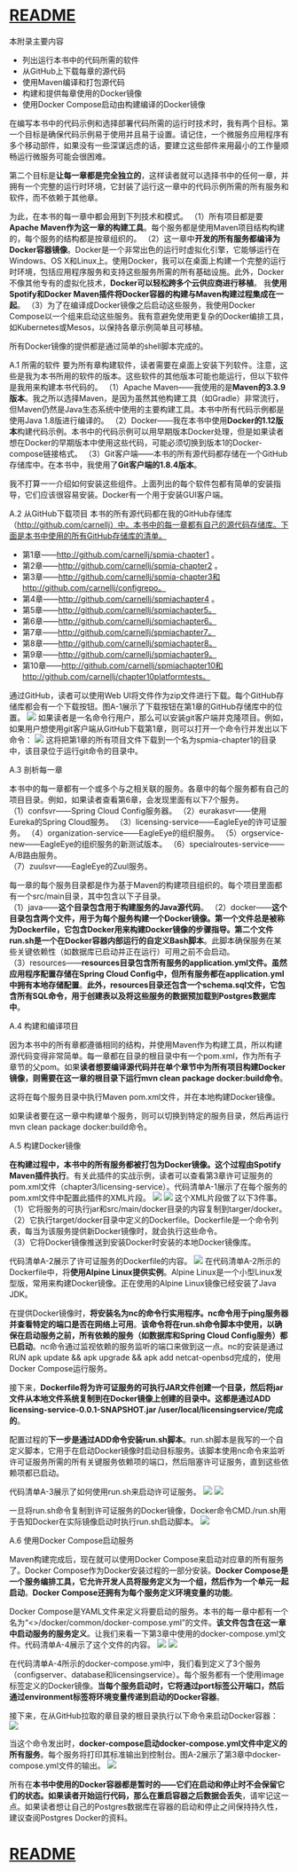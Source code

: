 
# [README](../README.md "回到 README")

本附录主要内容
* 列出运行本书中的代码所需的软件
* 从GitHub上下载每章的源代码
* 使用Maven编译和打包源代码
* 构建和提供每章使用的Docker镜像
* 使用Docker Compose启动由构建编译的Docker镜像


在编写本书中的代码示例和选择部署代码所需的运行时技术时，我有两个目标。第一个目标是确保代码示例易于使用并且易于设置。请记住，一个微服务应用程序有多个移动部件，如果没有一些深谋远虑的话，要建立这些部件来用最小的工作量顺畅运行微服务可能会很困难。

第二个目标是**让每一章都是完全独立的**，这样读者就可以选择书中的任何一章，并拥有一个完整的运行时环境，它封装了运行这一章中的代码示例所需的所有服务和软件，而不依赖于其他章。


为此，在本书的每一章中都会用到下列技术和模式。
（1）所有项目都是要**Apache Maven作为这一章的构建工具**。每个服务都是使用Maven项目结构构建的，每个服务的结构都是按章组织的。
（2）这一章中**开发的所有服务都编译为Docker容器镜像**。Docker是一个非常出色的运行时虚拟化引擎，它能够运行在Windows、OS X和Linux上。使用Docker，我可以在桌面上构建一个完整的运行时环境，包括应用程序服务和支持这些服务所需的所有基础设施。此外，Docker不像其他专有的虚拟化技术，**Docker可以轻松跨多个云供应商进行移植**。
我**使用Spotify和Docker Maven插件将Docker容器的构建与Maven构建过程集成在一起**。
（3）为了在编译成Docker镜像之后启动这些服务，我使用Docker Compose以一个组来启动这些服务。我有意避免使用更复杂的Docker编排工具，如Kubernetes或Mesos，以保持各章示例简单且可移植。
    
所有Docker镜像的提供都是通过简单的shell脚本完成的。

A.1 所需的软件
要为所有章构建软件，读者需要在桌面上安装下列软件。注意，这些是我为本书所用的软件的版本。这些软件的其他版本可能也能运行，但以下软件是我用来构建本书代码的。
（1）Apache Maven——我使用的是**Maven的3.3.9版本**。我之所以选择Maven，是因为虽然其他构建工具（如Gradle）非常流行，但Maven仍然是Java生态系统中使用的主要构建工具。本书中所有代码示例都是使用Java 1.8版进行编译的。
（2）Docker——我在本书中使用**Docker的1.12版本**构建代码示例。本书中的代码示例可以用早期版本Docker处理，但是如果读者想在Docker的早期版本中使用这些代码，可能必须切换到版本1的Docker-compose链接格式。
（3）Git客户端——本书的所有源代码都存储在一个GitHub存储库中。在本书中，我使用了**Git客户端的1.8.4版本**。

我不打算一一介绍如何安装这些组件。上面列出的每个软件包都有简单的安装指导，它们应该很容易安装。Docker有一个用于安装GUI客户端。


A.2 从GitHub下载项目
本书的所有源代码都在我的GitHub存储库（http://github.com/carnellj）中。本书中的每一章都有自己的源代码存储库。下面是本书中使用的所有GitHub存储库的清单。
* 第1章——http://github.com/carnellj/spmia-chapter1 。
* 第2章——http://github.com/carnellj/spmia-chapter2 。
* 第3章——http://github.com/carnellj/spmia-chapter3和http://github.com/carnellj/configrepo。
* 第4章——http://github.com/carnellj/spmiachapter4 。
* 第5章——http://github.com/carnellj/spmiachapter5。
* 第6章——http://github.com/carnellj/spmiachapter6。
* 第7章——http://github.com/carnellj/spmiachapter7。
* 第8章——http://github.com/carnellj/spmiachapter8。
* 第9章——http://github.com/carnellj/spmiachapter9。
* 第10章——http://github.com/carnellj/spmiachapter10和http://github.com/carnellj/chapter10platformtests。


通过GitHub，读者可以使用Web UI将文件作为zip文件进行下载。每个GitHub存储库都会有一个下载按钮。图A-1展示了下载按钮在第1章的GitHub存储库中的位置。
![](images/0.1.png)
如果读者是一名命令行用户，那么可以安装git客户端并克隆项目。例如，如果用户想使用git客户端从GitHub下载第1章，则可以打开一个命令行并发出以下命令：
![](images/0.2.png)
这将把第1章的所有项目文件下载到一个名为spmia-chapter1的目录中，该目录位于运行git命令的目录中。


A.3 剖析每一章

本书中的每一章都有一个或多个与之相关联的服务。各章中的每个服务都有自己的项目目录。例如，如果读者查看第6章，会发现里面有以下7个服务。     
（1）confsvr——Spring Cloud Config服务器。 
（2）eurakasvr——使用Eureka的Spring Cloud服务。
（3）licensing-service——EagleEye的许可证服务。
（4）organization-service——EagleEye的组织服务。 
（5）orgservice-new——EagleEye的组织服务的新测试版本。 
（6）specialroutes-service——A/B路由服务。  
（7）zuulsvr——EagleEye的Zuul服务。    

每一章的每个服务目录都是作为基于Maven的构建项目组织的。每个项目里面都有一个src/main目录，其中包含以下子目录。   
（1）java——**这个目录包含用于构建服务的Java源代码**。
（2）docker——**这个目录包含两个文件，用于为每个服务构建一个Docker镜像。第一个文件总是被称为Dockerfile，它包含Docker用来构建Docker镜像的步骤指导。第二个文件run.sh是一个在Docker容器内部运行的自定义Bash脚本**。此脚本确保服务在某些关键依赖性（如数据库已启动并正在运行）可用之前不会启动。  
（3）resources——**resources目录包含所有服务的application.yml文件。虽然应用程序配置存储在Spring Cloud Config中，但所有服务都在application.yml中拥有本地存储配置**。**此外，resources目录还包含一个schema.sql文件，它包含所有SQL命令，用于创建表以及将这些服务的数据预加载到Postgres数据库中**。   


A.4 构建和编译项目 

因为本书中的所有章都遵循相同的结构，并使用Maven作为构建工具，所以构建源代码变得非常简单。每一章都在目录的根目录中有一个pom.xml，作为所有子章节的父pom。如果**读者想要编译源代码并在单个章节中为所有项目构建Docker镜像，则需要在这一章的根目录下运行mvn clean package docker:build命令**。

这将在每个服务目录中执行Maven pom.xml文件，并在本地构建Docker镜像。

如果读者要在这一章中构建单个服务，则可以切换到特定的服务目录，然后再运行mvn clean package docker:build命令。


A.5 构建Docker镜像

**在构建过程中，本书中的所有服务都被打包为Docker镜像。这个过程由Spotify Maven插件执行**。有关此插件的实战示例，读者可以查看第3章许可证服务的pom.xml文件（chapter3/licensing-service）。代码清单A-1展示了在每个服务的pom.xml文件中配置此插件的XML片段。
![](images/0.3.png)
![](images/0.4.png)
这个XML片段做了以下3件事。
（1）它将服务的可执行jar和src/main/docker目录的内容复制到targer/docker。    
（2）它执行target/docker目录中定义的Dockerfile。Dockerfile是一个命令列表，每当为该服务提供新Docker镜像时，就会执行这些命令。  
（3）它将Docker镜像推送到安装Docker时安装的本地Docker镜像库。

代码清单A-2展示了许可证服务的Dockerfile的内容。
![](images/0.5.png)
在代码清单A-2所示的Dockerfile中，将**使用Alpine Linux提供实例**。Alpine Linux是一个小型Linux发型版，常用来构建Docker镜像。正在使用的Alpine Linux镜像已经安装了Java JDK。

在提供Docker镜像时，**将安装名为nc的命令行实用程序。nc命令用于ping服务器并查看特定的端口是否在网络上可用**。**该命令将在run.sh命令脚本中使用，以确保在启动服务之前，所有依赖的服务（如数据库和Spring Cloud Config服务）都已启动**。nc命令通过监视依赖的服务监听的端口来做到这一点。nc的安装是通过RUN apk update && apk upgrade && apk add netcat-openbsd完成的，使用Docker Compose运行服务。

接下来，**Dockerfile将为许可证服务的可执行JAR文件创建一个目录，然后将jar文件从本地文件系统复制到在Docker镜像上创建的目录中。这都是通过ADD licensing-service-0.0.1-SNAPSHOT.jar /user/local/licensingservice/完成的**。

配置过程的**下一步是通过ADD命令安装run.sh脚本**。run.sh脚本是我写的一个自定义脚本，它用于在启动Docker镜像时启动目标服务。该脚本使用nc命令来监听许可证服务所需的所有关键服务依赖项的端口，然后阻塞许可证服务，直到这些依赖项都已启动。

代码清单A-3展示了如何使用run.sh来启动许可证服务。
![](images/0.6.png)
![](images/0.7.png)

一旦将run.sh命令复制到许可证服务的Docker镜像，Docker命令CMD./run.sh用于告知Docker在实际镜像启动时执行run.sh启动脚本。
![](images/0.8.png)


A.6 使用Docker Compose启动服务

Maven构建完成后，现在就可以使用Docker Compose来启动对应章的所有服务了。Docker Compose作为Docker安装过程的一部分安装。**Docker Compose是一个服务编排工具，它允许开发人员将服务定义为一个组，然后作为一个单元一起启动**。**Docker Compose还拥有为每个服务定义环境变量的功能**。

Docker Compose是YAML文件来定义将要启动的服务。本书的每一章中都有一个名为“<<chapter>>/docker/common/docker-compose.yml”的文件。**该文件包含在这一章中启动服务的服务定义**。让我们来看一下第3章中使用的docker-compose.yml文件。代码清单A-4展示了这个文件的内容。
![](images/0.9.png)
![](images/0.10.png)

在代码清单A-4所示的docker-compose.yml中，我们看到定义了3个服务（configserver、database和licensingservice）。每个服务都有一个使用image标签定义的Docker镜像。**当每个服务启动时，它将通过port标签公开端口，然后通过environment标签将环境变量传递到启动的Docker容器**。

接下来，在从GitHub拉取的章目录的根目录执行以下命令来启动Docker容器：
![](images/0.11.png)

当这个命令发出时，**docker-compose启动docker-compose.yml文件中定义的所有服务**。每个服务将打印其标准输出到控制台。图A-2展示了第3章中docker-compose.yml文件的输出。
![](images/0.12.png)

所有在**本书中使用的Docker容器都是暂时的——它们在启动和停止时不会保留它们的状态。如果读者开始运行代码，那么在重启容器之后数据会丢失**，请牢记这一点。如果读者想让自己的Postgres数据库在容器的启动和停止之间保持持久性，建议查阅Postgres Docker的资料。



# [README](../README.md "回到 README")
